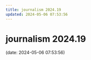 ```yaml
---
title: journalism 2024.19
updated: 2024-05-06 07:53:56
---
```


# journalism 2024.19

(date: 2024-05-06 07:53:56)

